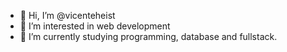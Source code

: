 - 👋 Hi, I’m @vicenteheist
- 👀 I’m interested in web development
- 🌱 I’m currently studying programming, database and fullstack.


<!---
vicenteheist/vicenteheist is a ✨ special ✨ repository because its `README.md` (this file) appears on your GitHub profile.
You can click the Preview link to take a look at your changes.
--->

